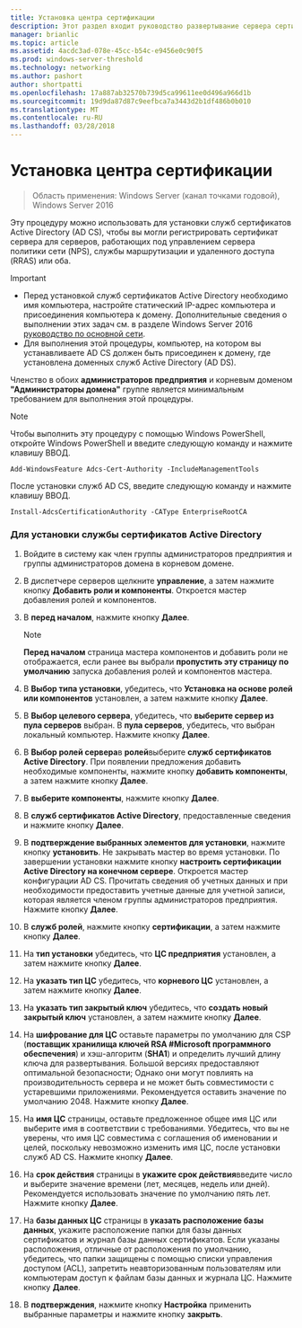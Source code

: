 ```yaml
---
title: Установка центра сертификации
description: Этот раздел входит руководство развертывание сервера сертификатов для развертывания беспроводных и проводных сетей 802.1 X
manager: brianlic
ms.topic: article
ms.assetid: 4acdc3ad-078e-45cc-b54c-e9456e0c90f5
ms.prod: windows-server-threshold
ms.technology: networking
ms.author: pashort
author: shortpatti
ms.openlocfilehash: 17a887ab32570b739d5ca99611ee0d496a966d1b
ms.sourcegitcommit: 19d9da87d87c9eefbca7a3443d2b1df486b0b010
ms.translationtype: MT
ms.contentlocale: ru-RU
ms.lasthandoff: 03/28/2018
---
```

# <a name="install-the-certification-authority"></a>Установка центра сертификации

>Область применения: Windows Server (канал точками годовой), Windows Server 2016

Эту процедуру можно использовать для установки служб сертификатов Active Directory (AD CS), чтобы вы могли регистрировать сертификат сервера для серверов, работающих под управлением сервера политики сети (NPS), службы маршрутизации и удаленного доступа (RRAS) или оба.  
  
> [!IMPORTANT]  
> -   Перед установкой служб сертификатов Active Directory необходимо имя компьютера, настройте статический IP-адрес компьютера и присоединения компьютера к домену. Дополнительные сведения о выполнении этих задач см. в разделе Windows Server 2016 [руководство по основной сети](https://technet.microsoft.com/windows-server-docs/networking/core-network-guide/core-network-guide).  
> -   Для выполнения этой процедуры, компьютер, на котором вы устанавливаете AD CS должен быть присоединен к домену, где установлена доменных служб Active Directory (AD DS).  
  
Членство в обоих **администраторов предприятия** и корневым доменом **"Администраторы домена"** группе является минимальным требованием для выполнения этой процедуры.  
  
> [!NOTE]  
> Чтобы выполнить эту процедуру с помощью Windows PowerShell, откройте Windows PowerShell и введите следующую команду и нажмите клавишу ВВОД.   
>   
> `Add-WindowsFeature Adcs-Cert-Authority -IncludeManagementTools`  
>   
> После установки служб AD CS, введите следующую команду и нажмите клавишу ВВОД.  
>   
> `Install-AdcsCertificationAuthority -CAType EnterpriseRootCA`  
  
### <a name="to-install-active-directory-certificate-services"></a>Для установки службы сертификатов Active Directory  
  
1.  Войдите в систему как член группы администраторов предприятия и группы администраторов домена в корневом домене.  
  
2.  В диспетчере серверов щелкните **управление**, а затем нажмите кнопку **Добавить роли и компоненты**. Откроется мастер добавления ролей и компонентов.  
  
3.  В **перед началом**, нажмите кнопку **Далее**.  
  
    > [!NOTE]  
    > **Перед началом** страница мастера компонентов и добавить роли не отображается, если ранее вы выбрали **пропустить эту страницу по умолчанию** запуска добавления ролей и компонентов мастера.  
  
4.  В **Выбор типа установки**, убедитесь, что **Установка на основе ролей или компонентов** установлен, а затем нажмите кнопку **Далее**.  
  
5.  В **Выбор целевого сервера**, убедитесь, что **выберите сервер из пула серверов** выбран. В **пула серверов**, убедитесь, что выбран локальный компьютер. Нажмите кнопку **Далее**.  
  
6.  В **Выбор ролей сервера**в **ролей**выберите **служб сертификатов Active Directory**. При появлении предложения добавить необходимые компоненты, нажмите кнопку **добавить компоненты**, а затем нажмите кнопку **Далее**.  
  
7.  В **выберите компоненты**, нажмите кнопку **Далее**.  
  
8.  В **служб сертификатов Active Directory**, предоставленные сведения и нажмите кнопку **Далее**.  
  
9. В **подтверждение выбранных элементов для установки**, нажмите кнопку **установить**. Не закрывать мастер во время установки. По завершении установки нажмите кнопку **настроить сертификации Active Directory на конечном сервере**. Откроется мастер конфигурации AD CS. Прочитать сведения об учетных данных и при необходимости предоставить учетные данные для учетной записи, которая является членом группы администраторов предприятия. Нажмите кнопку **Далее**.  
  
10. В **служб ролей**, нажмите кнопку **сертификации**, а затем нажмите кнопку **Далее**.  
  
11. На **тип установки** убедитесь, что **ЦС предприятия** установлен, а затем нажмите кнопку **Далее**.  
  
12. На **указать тип ЦС** убедитесь, что **корневого ЦС** установлен, а затем нажмите кнопку **Далее**.  
  
13. На **указать тип закрытый ключ** убедитесь, что **создать новый закрытый ключ** установлен, а затем нажмите кнопку **Далее**.  
  
14. На **шифрование для ЦС** оставьте параметры по умолчанию для CSP (**поставщик хранилища ключей RSA #Microsoft программного обеспечения**) и хэш-алгоритм (**SHA1**) и определить лучший длину ключа для развертывания. Большой версиях предоставляют оптимальной безопасности; Однако они могут повлиять на производительность сервера и не может быть совместимости с устаревшими приложениями. Рекомендуется оставить значение по умолчанию 2048. Нажмите кнопку **Далее**.  
  
15. На **имя ЦС** страницы, оставьте предложенное общее имя ЦС или выберите имя в соответствии с требованиями. Убедитесь, что вы не уверены, что имя ЦС совместима с соглашения об именовании и целей, поскольку невозможно изменить имя ЦС, после установки служб AD CS. Нажмите кнопку **Далее**.  
  
16. На **срок действия** страницы в **укажите срок действия**введите число и выберите значение времени (лет, месяцев, недель или дней). Рекомендуется использовать значение по умолчанию пять лет. Нажмите кнопку **Далее**.  
  
17. На **базы данных ЦС** страницы в **указать расположение базы данных**, укажите расположение папки для базы данных сертификатов и журнал базы данных сертификатов. Если указаны расположения, отличные от расположения по умолчанию, убедитесь, что папки защищены с помощью списки управления доступом (ACL), запретить неавторизованным пользователям или компьютерам доступ к файлам базы данных и журнала ЦС. Нажмите кнопку **Далее**.  
  
18. В **подтверждения**, нажмите кнопку **Настройка** применить выбранные параметры и нажмите кнопку **закрыть**.  
  


